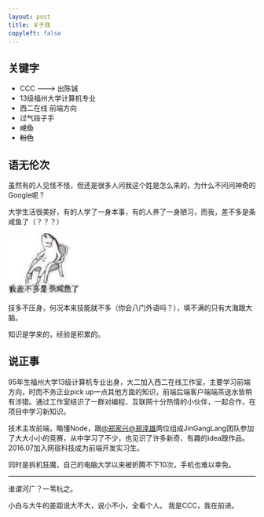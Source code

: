 ```yaml
---
layout: post
title: 关于我
copyleft: false
---
```


## 关键字

* CCC ---> 出陈铖
* 13级福州大学计算机专业
* 西二在线 前端方向
* 过气段子手
* ~~咸鱼~~
* ~~粉色~~

## 语无伦次

虽然有的人见怪不怪，但还是很多人问我这个姓是怎么来的，为什么不问问神奇的Google呢？

大学生活很美好，有的人学了一身本事，有的人养了一身陋习，而我，差不多是条咸鱼了（？？？）

![咸鱼](../img/xianyu.png)

技多不压身，何况本来技能就不多（你会八门外语吗？），填不满的只有大海跟大脑。

知识是学来的，经验是积累的。

## 说正事

95年生福州大学13级计算机专业出身，大二加入西二在线工作室，主要学习前端方向，时而不务正业pick up一点其他方面的知识，前端后端客户端端茶送水皆稍有涉猎。通过工作室结识了一群对编程、互联网十分热情的小伙伴，一起合作，在项目中学习新知识。

技术主攻前端，略懂Node，跟[@郑家兴][][@郑泽雄][]两位组成JinGangLang团队参加了大大小小的竞赛，从中学习了不少，也见识了许多新奇、有趣的idea跟作品。2016.07加入网宿科技成为前端开发实习生。

同时是拆机狂魔，自己的电脑大学以来被折腾不下10次，手机也难以幸免。

---

谁谓河广？一苇杭之。

小白与大牛的差距说大不大，说小不小，全看个人。
我是CCC，我在前进。



[@郑家兴]: http://gahing.tech/index.php/author/8/
[@郑泽雄]: https://zeashon.github.io/
